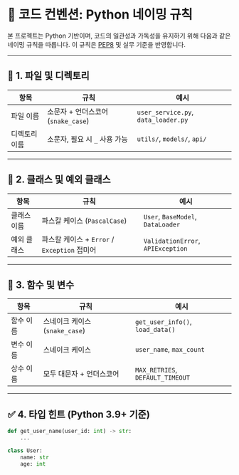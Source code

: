 # 🧩 코드 컨벤션: Python 네이밍 규칙

본 프로젝트는 Python 기반이며, 코드의 일관성과 가독성을 유지하기 위해 다음과 같은 네이밍 규칙을 따릅니다. 이 규칙은 [PEP8](https://peps.python.org/pep-0008/) 및 실무 기준을 반영합니다.

---

## 📁 1. 파일 및 디렉토리

| 항목 | 규칙 | 예시 |
|------|------|------|
| 파일 이름 | 소문자 + 언더스코어 (`snake_case`) | `user_service.py`, `data_loader.py` |
| 디렉토리 이름 | 소문자, 필요 시 `_` 사용 가능 | `utils/`, `models/`, `api/` |

---

## 🧱 2. 클래스 및 예외 클래스

| 항목 | 규칙 | 예시 |
|------|------|------|
| 클래스 이름 | 파스칼 케이스 (`PascalCase`) | `User`, `BaseModel`, `DataLoader` |
| 예외 클래스 | 파스칼 케이스 + `Error` / `Exception` 접미어 | `ValidationError`, `APIException` |

---

## 🧪 3. 함수 및 변수

| 항목 | 규칙 | 예시 |
|------|------|------|
| 함수 이름 | 스네이크 케이스 (`snake_case`) | `get_user_info()`, `load_data()` |
| 변수 이름 | 스네이크 케이스 | `user_name`, `max_count` |
| 상수 이름 | 모두 대문자 + 언더스코어 | `MAX_RETRIES`, `DEFAULT_TIMEOUT` |

---

## ✅ 4. 타입 힌트 (Python 3.9+ 기준)

```python
def get_user_name(user_id: int) -> str:
    ...

class User:
    name: str
    age: int
